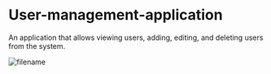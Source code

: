 # User-management-application
An application that allows viewing users, adding, editing, and deleting users from the system.

![filename](https://private-user-images.githubusercontent.com/202707810/477149454-ee4c832f-6ef1-4588-8c0a-d1ae866a68fa.png?jwt=eyJ0eXAiOiJKV1QiLCJhbGciOiJIUzI1NiJ9.eyJpc3MiOiJnaXRodWIuY29tIiwiYXVkIjoicmF3LmdpdGh1YnVzZXJjb250ZW50LmNvbSIsImtleSI6ImtleTUiLCJleHAiOjE3NTUwMTcyNDMsIm5iZiI6MTc1NTAxNjk0MywicGF0aCI6Ii8yMDI3MDc4MTAvNDc3MTQ5NDU0LWVlNGM4MzJmLTZlZjEtNDU4OC04YzBhLWQxYWU4NjZhNjhmYS5wbmc_WC1BbXotQWxnb3JpdGhtPUFXUzQtSE1BQy1TSEEyNTYmWC1BbXotQ3JlZGVudGlhbD1BS0lBVkNPRFlMU0E1M1BRSzRaQSUyRjIwMjUwODEyJTJGdXMtZWFzdC0xJTJGczMlMkZhd3M0X3JlcXVlc3QmWC1BbXotRGF0ZT0yMDI1MDgxMlQxNjQyMjNaJlgtQW16LUV4cGlyZXM9MzAwJlgtQW16LVNpZ25hdHVyZT02ZmMxMzdhYzA1ZGE2NTQ5MmQ4ZjFhNTYwNGY3YWRkN2ExYmY0N2MxMWYxY2Q4NGU1MWU5NDUwNjQ0OGY1MGYxJlgtQW16LVNpZ25lZEhlYWRlcnM9aG9zdCJ9.P5byLocz1ZW2juBsgiC5_CWjMxrVc6kwKB1BFktKSZg)
